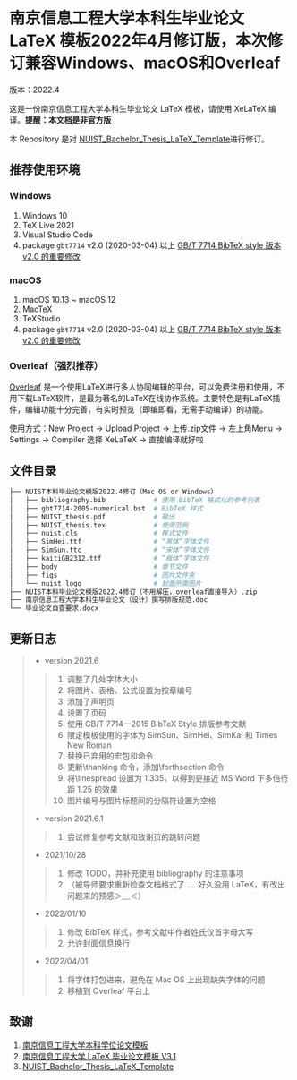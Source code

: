 # 南京信息工程大学本科生毕业论文 LaTeX 模板2022年4月修订版，本次修订兼容Windows、macOS和Overleaf

版本：2022.4

这是一份南京信息工程大学本科生毕业论文 LaTeX 模板，请使用 XeLaTeX 编译。**提醒：本文档是非官方版**

本 Repository 是对 [NUIST_Bachelor_Thesis_LaTeX_Template](https://github.com/sakronos/NUIST_Bachelor_Thesis_LaTeX_Template.git)进行修订。

## 推荐使用环境
### Windows
1. Windows 10
2. TeX Live 2021
3. Visual Studio Code
4. package `gbt7714` v2.0 (2020-03-04) 以上 [GB/T 7714 BibTeX style 版本 v2.0 的重要修改](https://mirrors.concertpass.com/tex-archive/biblio/bibtex/contrib/gbt7714/gbt7714.pdf)

### macOS
1. macOS 10.13 ~ macOS 12
2. MacTeX
3. TeXStudio
4. package `gbt7714` v2.0 (2020-03-04) 以上 [GB/T 7714 BibTeX style 版本 v2.0 的重要修改](https://mirrors.concertpass.com/tex-archive/biblio/bibtex/contrib/gbt7714/gbt7714.pdf)

### Overleaf（强烈推荐）
[Overleaf](https://www.overleaf.com/) 是一个使用LaTeX进行多人协同编辑的平台，可以免费注册和使用，不用下载LaTeX软件，是最为著名的LaTeX在线协作系统。主要特色是有LaTeX插件，编辑功能十分完善，有实时预览（即编即看，无需手动编译）的功能。

使用方式：New Project -> Upload Project -> 上传.zip文件 -> 左上角Menu -> Settings -> Compiler 选择 XeLaTeX -> 直接编译就好啦


## 文件目录

```bash
├── NUIST本科毕业论文模版2022.4修订（Mac OS or Windows）
│   ├── bibliography.bib            # 使用 BibTeX 格式化的参考列表
│   ├── gbt7714-2005-numerical.bst  # BibTeX 样式
│   ├── NUIST_thesis.pdf            # 输出
│   ├── NUIST_thesis.tex            # 使用范例
│   ├── nuist.cls                   # 样式文件
│   ├── SimHei.ttf                  # “黑体”字体文件
│   ├── SimSun.ttc                  # “宋体”字体文件
│   ├── kaitiGB2312.ttf             # ”楷体“字体文件
│   ├── body                        # 章节文件
│   ├── figs                        # 图片文件夹
│   └── nuist_logo                  # 封面所需图片
├── NUIST本科毕业论文模版2022.4修订（不用解压，overleaf直接导入）.zip
├── 南京信息工程大学本科生毕业论文（设计）撰写排版规范.doc
└── 毕业论文自查要求.docx
```

## 更新日志

> - version 2021.6
>
> > 1. 调整了几处字体大小
> > 2. 将图片、表格、公式设置为按章编号
> > 3. 添加了声明页
> > 4. 设置了页码
> > 5. 使用 GB/T 7714—2015 BibTeX Style 排版参考文献
> > 6. 限定模板使用的字体为 SimSun、SimHei、SimKai 和 Times New Roman
> > 7. 替换已弃用的宏包和命令
> > 8. 更新\thanking 命令，添加\forthsection 命令
> > 9. 将\linespread 设置为 1.335，以得到更接近 MS Word 下多倍行距 1.25 的效果
> > 10. 图片编号与图片标题间的分隔符设置为空格
>
> - version 2021.6.1
>
> > 1. 尝试修复参考文献和致谢页的跳转问题
>
> - 2021/10/28
>
> > 1. 修改 TODO，并补充使用 bibliography 的注意事项
> > 2. （被导师要求重新检查文档格式了……好久没用 LaTeX，有改出问题来的预感＞﹏＜）
>
> - 2022/01/10
>
> > 1. 修改 BibTeX 样式，参考文献中作者姓氏仅首字母大写
> > 2. 允许封面信息换行
> > 
> - 2022/04/01
> 
> > 1. 将字体打包进来，避免在 Mac OS 上出现缺失字体的问题
> > 2. 移植到 Overleaf 平台上

## 致谢

1. [南京信息工程大学本科学位论文模板](https://github.com/LirenW/NUIST_thesis_template_V2.0)
2. [南京信息工程大学 LaTeX 毕业论文模板 V3.1](https://latexstudio.net/index/details/index/mid/1524.html)
3. [NUIST_Bachelor_Thesis_LaTeX_Template](https://github.com/sakronos/NUIST_Bachelor_Thesis_LaTeX_Template.git)
